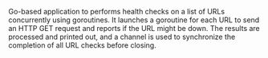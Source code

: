 Go-based application to performs health checks on a list of URLs concurrently using goroutines. It launches a goroutine for each URL to send an HTTP GET request and reports if the URL might be down. The results are processed and printed out, and a channel is used to synchronize the completion of all URL checks before closing.
